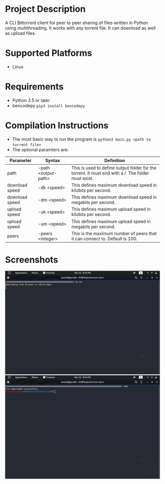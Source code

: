 # Project Description

A CLI Bittorrent client for peer to peer sharing of files written in Python using multithreading. It works with any torrent file. It can download as well as upload files.

# Supported Platforms
- Linux

# Requirements
- Python 3.5 or later
- bencodepy ` pip3 install bencodepy `

# Compilation Instructions
- The most basic way to run the program is ` python3 main.py <path to torrent file> `
- The optional paramters are:

| Parameter      	| Syntax                    	| Definition                                                                                         	|
|----------------	|---------------------------	|----------------------------------------------------------------------------------------------------	|
| path           	| -path &lt;output-path&gt; 	| This is used to define output folder for the torrent. It must end with a /. The folder must exist. 	|
| download speed 	| -dk &lt;speed&gt;         	| This defines maximum download speed in kilobits per second.                                        	|
| download speed 	| -dm &lt;speed&gt;         	| This defines maximum download speed in megabits per second.                                        	|
| upload speed   	| -uk &lt;speed&gt;         	| This defines maximum upload speed in kilobits per second.                                          	|
| upload speed   	| -um &lt;speed&gt;         	| This defines maximum upload speed in megabits per second.                                          	|
| peers          	| -peers &lt;integer&gt;     	| This is the maximum number of peers that it can connect to. Default is 100.                        	| 


# Screenshots

![CLI-Downloading](https://github.com/parekh0711/torrent-client/blob/main/Screenshots/screenshot1.png)
![CLI-Completed](https://github.com/parekh0711/torrent-client/blob/main/Screenshots/screenshot2.png)
